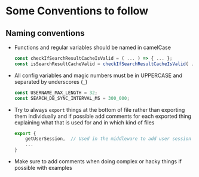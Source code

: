 # Some Conventions to follow

## Naming conventions
- Functions and regular variables should be named in camelCase
    ```typescript
    const checkIfSearchResultCacheIsValid = ( ... ) => { ... };
    const isSearchResultCacheValid = checkIfSearchResultCacheIsValid( ... );
    ```

- All config variables and magic numbers must be in UPPERCASE and separated by underscores (`_`)
    ```typescript
    const USERNAME_MAX_LENGTH = 32;
    const SEARCH_DB_SYNC_INTERVAL_MS = 300_000;
    ```
- Try to always `export` things at the bottom of file rather than exporting them individually and if possible add comments for each exported thing explaining what that is used for and in which kind of files
    ```typescript
    export {
        getUserSession,  // Used in the middleware to add user session details to the request context
        ...
    }
    ```

- Make sure to add comments when doing complex or hacky things if possible with examples
